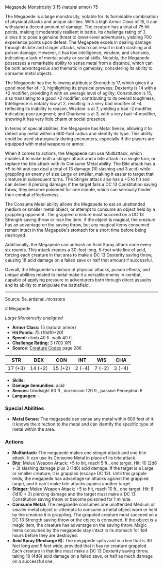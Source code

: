 <MonsterName/>Megapede</MonsterName>
<CreatureType/>Monstrosity</CreatureType>
<CR/>3</CR>
<AC/>15 (natural armor)</AC>
<HP/>75</HP>
<summary>The Megapede is a large monstrosity, notable for its formidable combination of physical attacks and unique abilities. With a high Armor Class of 15, it can withstand a decent amount of damage. The creature has a total of 75 hit points, making it moderately resilient in battle. Its challenge rating of 3 allows it to pose a genuine threat to lower-level adventurers, yielding 700 experience points upon defeat. The Megapede excels in dealing damage through its bite and stinger attacks, which can result in both slashing and poison damage. However, it has low intelligence, wisdom, and charisma, indicating a lack of mental acuity or social skills. Notably, the Megapede possesses a remarkable ability to sense metal from a distance, which can be both advantageous and thematic in gameplay, considering its ability to consume metal objects.</summary>

<detail>

The Megapede has the following attributes: Strength is 17, which gives it a good modifier of +3, highlighting its physical prowess; Dexterity is 14 with a +2 modifier, providing it with an average level of agility; Constitution is 15, also translating to a good +2 modifier, contributing to its overall toughness; Intelligence is notably low at 2, resulting in a very bad modifier of -4, reflecting its inability to reason; Wisdom is at 7, yielding a bad -2 modifier, indicating poor judgment; and Charisma is at 3, with a very bad -4 modifier, showing it has very little charm or social presence.

In terms of special abilities, the Megapede has Metal Sense, allowing it to detect any metal within a 600-foot radius and identify its type. This ability could be used strategically during encounters, especially if the players are equipped with metal weapons or armor.

When it comes to actions, the Megapede can use Multiattack, which enables it to make both a stinger attack and a bite attack in a single turn, or replace the bite attack with its Consume Metal ability. The Bite attack has a +5 to hit and can deal a total of 13 damage (10 slashing and 3 acid) while grappling an enemy of size Large or smaller, making it easier to target that creature in subsequent turns. The Stinger attack also has a +5 to hit and can deliver 8 piercing damage; if the target fails a DC 13 Constitution saving throw, they become poisoned for one minute, which can seriously hinder their combat effectiveness.

The Consume Metal ability allows the Megapede to eat an unattended medium or smaller metal object, or attempt to consume an object held by a grappling opponent. The grappled creature must succeed on a DC 13 Strength saving throw or lose the item. If the object is magical, the creature has an advantage on the saving throw, but any magical items consumed remain intact in the Megapede's stomach for a short time before being destroyed. 

Additionally, the Megapede can unleash an Acid Spray attack once every six rounds. This attack creates a 30-foot long, 5-foot wide line of acid, forcing each creature in that area to make a DC 13 Dexterity saving throw, causing 18 acid damage on a failed save or half that amount if successful. 

Overall, the Megapede's mixture of physical attacks, poison effects, and unique abilities related to metal make it a versatile enemy in combat, capable of applying pressure to adventurers both through direct assaults and its ability to manipulate the battlefield.</detail>



---

Source: 5e_artisinal_monsters

<statblock>
# Megapede

*Large* *Monstrosity* *unaligned*

- **Armor Class:** 15 (natural armor)
- **Hit Points:** 75 (10d10+20)
- **Speed:** climb 40 ft. walk 40 ft.
- **Challenge Rating:** 3 (700 XP)
- **Source:** [Creature Codex](https://koboldpress.com/kpstore/product/creature-codex-for-5th-edition-dnd) page 266

| STR | DEX | CON | INT | WIS | CHA |
| --- | --- | --- | --- | --- | --- |
| 17 (+3) | 14 (+2) | 15 (+2) | 2 (-4) | 7 (-2) | 3 (-4) |

- **Skills:** 
- **Damage Immunities:** acid
- **Senses:** blindsight 60 ft., darkvision 120 ft., passive Perception 8
- **Languages:** -

### Special Abilities

- **Metal Sense:** The megapede can sense any metal within 600 feet of it. It knows the direction to the metal and can identify the specific type of metal within the area.

### Actions

- **Multiattack:** The megapede makes one stinger attack and one bite attack. It can use its Consume Metal in place of its bite attack.
- **Bite:** Melee Weapon Attack: +5 to hit, reach 5 ft., one target. Hit: 10 (2d6 + 3) slashing damage plus 3 (1d6) acid damage. If the target is a Large or smaller creature, it is grappled (escape DC 13). Until this grapple ends, the megapede has advantage on attacks against the grappled target, and it can't make bite attacks against another target.
- **Stinger:** Melee Weapon Attack: +5 to hit, reach 10 ft., one target. Hit: 8 (1d10 + 3) piercing damage and the target must make a DC 13 Constitution saving throw or become poisoned for 1 minute.
- **Consume Metal:** The megapede consumes one unattended Medium or smaller metal object or attempts to consume a metal object worn or held by the creature it is grappling. The grappled creature must succeed on a DC 13 Strength saving throw or the object is consumed. If the object is a magic item, the creature has advantage on the saving throw. Magic items consumed by the megapede stay intact in its stomach for 1d4 hours before they are destroyed.
- **Acid Spray (Recharge 6):** The megapede spits acid in a line that is 30 feet long and 5 feet wide, provided that it has no creature grappled. Each creature in that line must make a DC 13 Dexterity saving throw, taking 18 (4d8) acid damage on a failed save, or half as much damage on a successful one.


</statblock>


